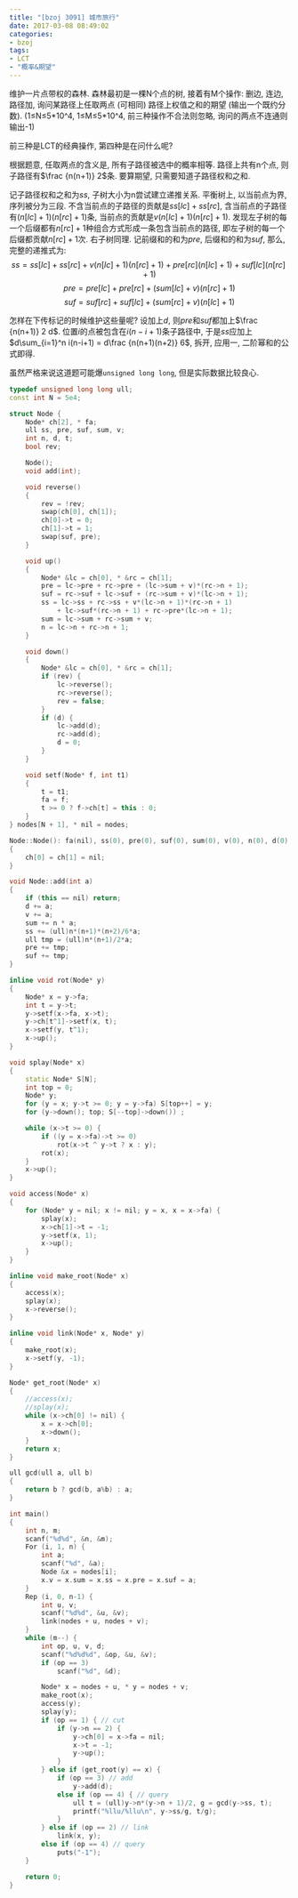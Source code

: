 ```yaml
---
title: "[bzoj 3091] 城市旅行"
date: 2017-03-08 08:49:02
categories:
- bzoj
tags:
- LCT
- "概率&期望"
---
```

维护一片点带权的森林. 森林最初是一棵N个点的树, 接着有M个操作: 删边, 连边, 路径加, 询问某路径上任取两点 (可相同) 路径上权值之和的期望 (输出一个既约分数). (1&le;N&le;5\*10^4, 1&le;M&le;5\*10^4, 前三种操作不合法则忽略, 询问的两点不连通则输出-1)
<!--more-->
前三种是LCT的经典操作, 第四种是在问什么呢?

根据题意, 任取两点的含义是, 所有子路径被选中的概率相等. 路径上共有n个点, 则子路径有$\frac {n(n+1)} 2$条. 要算期望, 只需要知道子路径权和之和.

记子路径权和之和为$ss$, 子树大小为n尝试建立递推关系. 平衡树上, 以当前点为界, 序列被分为三段. 不含当前点的子路径的贡献是$ss[lc]+ss[rc]$, 含当前点的子路径有$(n[lc]+1)(n[rc]+1)$条, 当前点的贡献是$v(n[lc]+1)(n[rc]+1)$. 发现左子树的每一个后缀都有$n[rc]+1$种组合方式形成一条包含当前点的路径, 即左子树的每一个后缀都贡献$n[rc]+1$次. 右子树同理. 记前缀和的和为$pre$, 后缀和的和为$suf$, 那么, 完整的递推式为:
$$ss = ss[lc] + ss[rc] + v(n[lc]+1)(n[rc]+1) + pre[rc](n[lc]+1) + suf[lc](n[rc]+1)$$
$$pre = pre[lc] + pre[rc] + (sum[lc] + v)(n[rc] + 1)$$
$$suf = suf[rc] + suf[lc] + (sum[rc] + v)(n[lc] + 1)$$

怎样在下传标记的时候维护这些量呢? 设加上$d$, 则$pre$和$suf$都加上$\frac {n(n+1)} 2 d$. 位置$i$的点被包含在$i(n-i+1)$条子路径中, 于是$ss$应加上$d\sum_{i=1}^n i(n-i+1) = d\frac {n(n+1)(n+2)} 6$, 拆开, 应用一, 二阶幂和的公式即得.

虽然严格来说这道题可能爆`unsigned long long`, 但是实际数据比较良心.

```cpp
typedef unsigned long long ull;
const int N = 5e4;

struct Node {
	Node* ch[2], * fa;
	ull ss, pre, suf, sum, v;
	int n, d, t;
	bool rev;

	Node();
	void add(int);

	void reverse()
	{
		rev = !rev;
		swap(ch[0], ch[1]);
		ch[0]->t = 0;
		ch[1]->t = 1;
		swap(suf, pre);
	}

	void up()
	{
		Node* &lc = ch[0], * &rc = ch[1];
		pre = lc->pre + rc->pre + (lc->sum + v)*(rc->n + 1);
		suf = rc->suf + lc->suf + (rc->sum + v)*(lc->n + 1);
		ss = lc->ss + rc->ss + v*(lc->n + 1)*(rc->n + 1)
			+ lc->suf*(rc->n + 1) + rc->pre*(lc->n + 1);
		sum = lc->sum + rc->sum + v;
		n = lc->n + rc->n + 1;
	}

	void down()
	{
		Node* &lc = ch[0], * &rc = ch[1];
		if (rev) {
			lc->reverse();
			rc->reverse();
			rev = false;
		}
		if (d) {
			lc->add(d);
			rc->add(d);
			d = 0;
		}
	}

	void setf(Node* f, int t1)
	{
		t = t1;
		fa = f;
		t >= 0 ? f->ch[t] = this : 0;
	}
} nodes[N + 1], * nil = nodes;

Node::Node(): fa(nil), ss(0), pre(0), suf(0), sum(0), v(0), n(0), d(0), t(-1), rev(false)
{
	ch[0] = ch[1] = nil;
}

void Node::add(int a)
{
	if (this == nil) return;
	d += a;
	v += a;
	sum += n * a;
	ss += (ull)n*(n+1)*(n+2)/6*a;
	ull tmp = (ull)n*(n+1)/2*a;
	pre += tmp;
	suf += tmp;
}

inline void rot(Node* y)
{
	Node* x = y->fa;
	int t = y->t;
	y->setf(x->fa, x->t);
	y->ch[t^1]->setf(x, t);
	x->setf(y, t^1);
	x->up();
}

void splay(Node* x)
{
	static Node* S[N];
	int top = 0;
	Node* y;
	for (y = x; y->t >= 0; y = y->fa) S[top++] = y;
	for (y->down(); top; S[--top]->down()) ;

	while (x->t >= 0) {
		if ((y = x->fa)->t >= 0)
			rot(x->t ^ y->t ? x : y);
		rot(x);
	}
	x->up();
}

void access(Node* x)
{
	for (Node* y = nil; x != nil; y = x, x = x->fa) {
		splay(x);
		x->ch[1]->t = -1;
		y->setf(x, 1);
		x->up();
	}
}

inline void make_root(Node* x)
{
	access(x);
	splay(x);
	x->reverse();
}

inline void link(Node* x, Node* y)
{
	make_root(x);
	x->setf(y, -1);
}

Node* get_root(Node* x)
{
	//access(x);
	//splay(x);
	while (x->ch[0] != nil) {
		x = x->ch[0];
		x->down();
	}
	return x;
}

ull gcd(ull a, ull b)
{
	return b ? gcd(b, a%b) : a;
}

int main()
{
	int n, m;
	scanf("%d%d", &n, &m);
	For (i, 1, n) {
		int a;
		scanf("%d", &a);
		Node &x = nodes[i];
		x.v = x.sum = x.ss = x.pre = x.suf = a;
	}
	Rep (i, 0, n-1) {
		int u, v;
		scanf("%d%d", &u, &v);
		link(nodes + u, nodes + v);
	}
	while (m--) {
		int op, u, v, d;
		scanf("%d%d%d", &op, &u, &v);
		if (op == 3)
			scanf("%d", &d);

		Node* x = nodes + u, * y = nodes + v;
		make_root(x);
		access(y);
		splay(y);
		if (op == 1) { // cut
			if (y->n == 2) {
				y->ch[0] = x->fa = nil;
				x->t = -1;
				y->up();
			}
		} else if (get_root(y) == x) {
			if (op == 3) // add
				y->add(d);
			else if (op == 4) { // query
				ull t = (ull)y->n*(y->n + 1)/2, g = gcd(y->ss, t);
				printf("%llu/%llu\n", y->ss/g, t/g);
			}
		} else if (op == 2) // link
			link(x, y);
		else if (op == 4) // query
			puts("-1");
	}

	return 0;
}
```